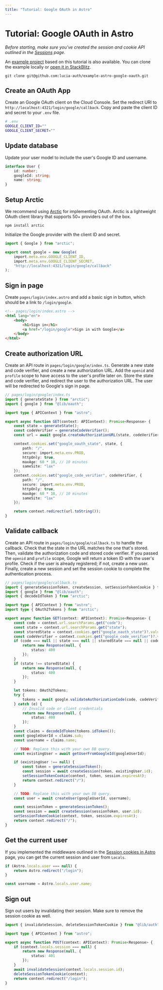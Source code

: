 ```yaml
---
title: "Tutorial: Google OAuth in Astro"
---
```


# Tutorial: Google OAuth in Astro

_Before starting, make sure you've created the session and cookie API outlined in the [Sessions](/sessions/overview) page._

An [example project](https://github.com/lucia-auth/example-astro-google-oauth) based on this tutorial is also available. You can clone the example locally or [open it in StackBlitz](https://stackblitz.com/github/lucia-auth/example-astro-google-oauth).

```
git clone git@github.com:lucia-auth/example-astro-google-oauth.git
```

## Create an OAuth App

Create an Google OAuth client on the Cloud Console. Set the redirect URI to `http://localhost:4321/login/google/callback`. Copy and paste the client ID and secret to your `.env` file.

```bash
# .env
GOOGLE_CLIENT_ID=""
GOOGLE_CLIENT_SECRET=""
```

## Update database

Update your user model to include the user's Google ID and username.

```ts
interface User {
	id: number;
	googleId: string;
	name: string;
}
```

## Setup Arctic

We recommend using [Arctic](https://arcticjs.dev) for implementing OAuth. Arctic is a lightweight OAuth client library that supports 50+ providers out of the box.

```
npm install arctic
```

Initialize the Google provider with the client ID and secret.

```ts
import { Google } from "arctic";

export const google = new Google(
	import.meta.env.GOOGLE_CLIENT_ID,
	import.meta.env.GOOGLE_CLIENT_SECRET,
	"http://localhost:4321/login/google/callback"
);
```

## Sign in page

Create `pages/login/index.astro` and add a basic sign in button, which should be a link to `/login/google`.

```html
<!-- pages/login/index.astro -->
<html lang="en">
	<body>
		<h1>Sign in</h1>
		<a href="/login/google">Sign in with Google</a>
	</body>
</html>
```

## Create authorization URL

Create an API route in `pages/login/google/index.ts`. Generate a new state and code verifier, and create a new authorization URL. Add the `openid` and `profile` scope to have access to the user's profile later on. Store the state and code verifier, and redirect the user to the authorization URL. The user will be redirected to Google's sign in page.

```ts
// pages/login/google/index.ts
import { generateState } from "arctic";
import { google } from "@lib/oauth";

import type { APIContext } from "astro";

export async function GET(context: APIContext): Promise<Response> {
	const state = generateState();
	const codeVerifier = generateCodeVerifier();
	const url = await google.createAuthorizationURL(state, codeVerifier, ["openid", "profile"]);

	context.cookies.set("google_oauth_state", state, {
		path: "/",
		secure: import.meta.env.PROD,
		httpOnly: true,
		maxAge: 60 * 10, // 10 minutes
		sameSite: "lax"
	});
	context.cookies.set("google_code_verifier", codeVerifier, {
		path: "/",
		secure: import.meta.env.PROD,
		httpOnly: true,
		maxAge: 60 * 10, // 10 minutes
		sameSite: "lax"
	});

	return context.redirect(url.toString());
}
```

## Validate callback

Create an API route in `pages/login/google/callback.ts` to handle the callback. Check that the state in the URL matches the one that's stored. Then, validate the authorization code and stored code verifier. If you passed the `openid` and `profile` scope, Google will return a token ID with the user's profile. Check if the user is already registered; if not, create a new user. Finally, create a new session and set the session cookie to complete the authentication process.

```ts
// pages/login/google/callback.ts
import { generateSessionToken, createSession, setSessionTokenCookie } from "@lib/auth";
import { google } from "@lib/oauth";
import { decodeIdToken } from "arctic";

import type { APIContext } from "astro";
import type { OAuth2Tokens } from "arctic";

export async function GET(context: APIContext): Promise<Response> {
	const code = context.url.searchParams.get("code");
	const state = context.url.searchParams.get("state");
	const storedState = context.cookies.get("google_oauth_state")?.value ?? null;
	const codeVerifier = context.cookies.get("google_code_verifier")?.value ?? null;
	if (code === null || state === null || storedState === null || codeVerifier === null) {
		return new Response(null, {
			status: 400
		});
	}
	if (state !== storedState) {
		return new Response(null, {
			status: 400
		});
	}

	let tokens: OAuth2Tokens;
	try {
		tokens = await google.validateAuthorizationCode(code, codeVerifier);
	} catch (e) {
		// Invalid code or client credentials
		return new Response(null, {
			status: 400
		});
	}
	const claims = decodeIdToken(tokens.idToken());
	const googleUserId = claims.sub;
	const username = claims.name;

	// TODO: Replace this with your own DB query.
	const existingUser = await getUserFromGoogleId(googleUserId);

	if (existingUser !== null) {
		const token = generateSessionToken();
		const session = await createSession(token, existingUser.id);
		setSessionTokenCookie(context, token, session.expiresAt);
		return context.redirect("/");
	}

	// TODO: Replace this with your own DB query.
	const user = await createUser(googleUserId, username);

	const sessionToken = generateSessionToken();
	const session = await createSession(sessionToken, user.id);
	setSessionTokenCookie(context, token, session.expiresAt);
	return context.redirect("/");
}
```

## Get the current user

If you implemented the middleware outlined in the [Session cookies in Astro](/sessions/cookies/astro) page, you can get the current session and user from `Locals`.

```ts
if (Astro.locals.user === null) {
	return Astro.redirect("/login");
}

const username = Astro.locals.user.name;
```

## Sign out

Sign out users by invalidating their session. Make sure to remove the session cookie as well.

```ts
import { invalidateSession, deleteSessionTokenCookie } from "@lib/auth";

import type { APIContext } from "astro";

export async function POST(context: APIContext): Promise<Response> {
	if (context.locals.session === null) {
		return new Response(null, {
			status: 401
		});
	}
	await invalidateSession(context.locals.session.id);
	deleteSessionTokenCookie(context);
	return context.redirect("/login");
}
```

